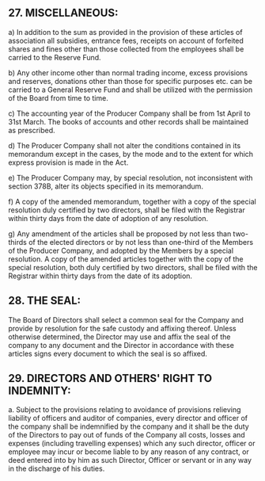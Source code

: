 ## 27. MISCELLANEOUS:

a) In addition to the sum as provided in the provision of these articles of association all subsidies, entrance fees, receipts on account of forfeited shares and fines other than those collected from the employees shall be carried to the Reserve Fund.

b) Any other income other than normal trading income, excess provisions and reserves, donations other than those for specific purposes etc. can be carried to a General Reserve Fund and shall be utilized with the permission of the Board from time to time.

c) The accounting year of the Producer Company shall be from 1st April to 31st March. The books of accounts and other records shall be maintained as prescribed.

d) The Producer Company shall not alter the conditions contained in its memorandum except in the cases, by the mode and to the extent for which express provision is made in the Act.

e) The Producer Company may, by special resolution, not inconsistent with section 378B, alter its objects specified in its memorandum.

f) A copy of the amended memorandum, together with a copy of the special resolution duly certified by two directors, shall be filed with the Registrar within thirty days from the date of adoption of any resolution.

g) Any amendment of the articles shall be proposed by not less than two-thirds of the elected directors or by not less than one-third of the Members of the Producer Company, and adopted by the Members by a special resolution. A copy of the amended articles together with the copy of the special resolution, both duly certified by two directors, shall be filed with the Registrar within thirty days from the date of its adoption.

## 28. THE SEAL:

The Board of Directors shall select a common seal for the Company and provide by resolution for the safe custody and affixing thereof. Unless otherwise determined, the Director may use and affix the seal of the company to any document and the Director in accordance with these articles signs every document to which the seal is so affixed.

## 29. DIRECTORS AND OTHERS' RIGHT TO INDEMNITY:

a. Subject to the provisions relating to avoidance of provisions relieving liability of officers and auditor of companies, every director and officer of the company shall be indemnified by the company and it shall be the duty of the Directors to pay out of funds of the Company all costs, losses and expenses (including travelling expenses) which any such director, officer or employee may incur or become liable to by any reason of any contract, or deed entered into by him as such Director, Officer or servant or in any way in the discharge of his duties.